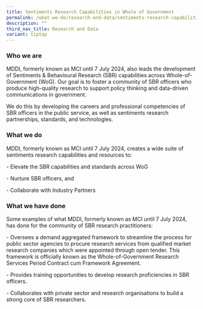 ```yaml
---
title: Sentiments Research Capabilities in Whole of Government
permalink: /what-we-do/research-and-data/sentiments-research-capabilities-in-whole-of-government/
description: ""
third_nav_title: Research and Data
variant: tiptap
---
```

<h3>Who we are</h3>
<p>MDDI, formerly known as MCI until 7 July 2024, also leads the development
of Sentiments &amp; Behavioural Research (SBR) capabilities across Whole-of-Government
(WoG). Our goal is to foster a community of SBR officers who produce high-quality
research to support policy thinking and data-driven communications in government.</p>
<p>We do this by developing the careers and professional competencies of
SBR officers in the public service, as well as sentiments research partnerships,
standards, and technologies.</p>
<h3>What we do</h3>
<p>MDDI, formerly known as MCI until 7 July 2024, creates a wide suite of
sentiments research capabilities and resources to:</p>
<p>- Elevate the SBR capabilities and standards across WoG</p>
<p>- Nurture SBR officers, and</p>
<p>- Collaborate with Industry Partners</p>
<h3>What we have done</h3>
<p>Some examples of what MDDI, formerly known as MCI until 7 July 2024, has
done for the community of SBR research practitioners:</p>
<p>- Oversees a demand aggregated framework to streamline the process for
public sector agencies to procure research services from qualified market
research companies which were appointed through open tender. This framework
is officially known as the Whole-of-Government Research Services Period
Contract cum Framework Agreement.</p>
<p>- Provides training opportunities to develop research proficiencies in
SBR officers.</p>
<p>- Collaborates with private sector and research organisations to build
a strong core of SBR researchers.</p>
<p></p>